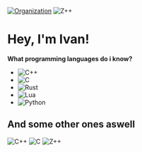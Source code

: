 [![Organization](https://img.shields.io/badge/Organization-zpp--lang-blue?style=for-the-badge&logo=github)](https://github.com/zpp-lang) ![Z++](https://img.shields.io/badge/Language-Z++-red)
# Hey, I'm Ivan!

**What programming languages do i know?**
- ![C++](https://img.shields.io/badge/-C++-00599C?style=flat-square&logo=c%2B%2B&logoColor=white)
- ![C](https://img.shields.io/badge/-C-00599C?style=flat-square&logo=c&logoColor=white)
- ![Rust](https://img.shields.io/badge/-Rust-000000?style=flat-square&logo=rust&logoColor=white)
- ![Lua](https://img.shields.io/badge/-Lua-2C2D72?style=flat-square&logo=lua&logoColor=white)
- ![Python](https://img.shields.io/badge/-Python-3776AB?style=flat-square&logo=python&logoColor=white)
## And some other ones aswell

   ![C++](https://img.shields.io/badge/-C++-00599C?style=flat-square&logo=c%2B%2B&logoColor=white) ![C](https://img.shields.io/badge/-C-00599C?style=flat-square&logo=c&logoColor=white) ![Z++](https://img.shields.io/badge/-Z++-D32F2F?style=flat-square&logo=code&logoColor=white)
